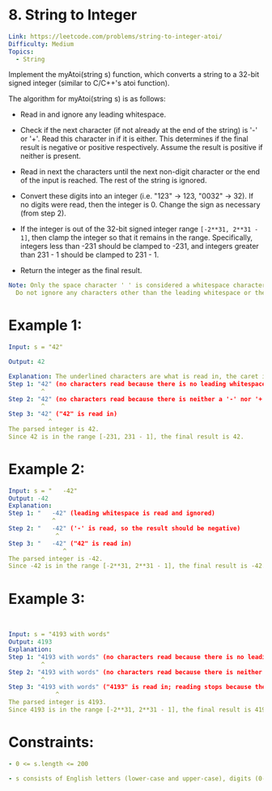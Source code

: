 # 8. String to Integer

```yaml
Link: https://leetcode.com/problems/string-to-integer-atoi/
Difficulty: Medium
Topics:
  - String
```

Implement the myAtoi(string s) function, which converts a string to a 32-bit signed integer (similar to C/C++'s atoi function).

The algorithm for myAtoi(string s) is as follows:

- Read in and ignore any leading whitespace.
- Check if the next character (if not already at the end of the string) is '-' or '+'. Read this character in if it is either. This determines if the final result is negative or positive respectively. Assume the result is positive if neither is present.

- Read in next the characters until the next non-digit character or the end of the input is reached. The rest of the string is ignored.

- Convert these digits into an integer (i.e. "123" -> 123, "0032" -> 32). If no digits were read, then the integer is 0. Change the sign as necessary (from step 2).
- If the integer is out of the 32-bit signed integer range `[-2**31, 2**31 - 1]`, then clamp the integer so that it remains in the range. Specifically, integers less than -231 should be clamped to -231, and integers greater than 231 - 1 should be clamped to 231 - 1.

- Return the integer as the final result.

```yaml
Note: Only the space character ' ' is considered a whitespace character.
  Do not ignore any characters other than the leading whitespace or the rest of the string after the digits.
```

# Example 1:

```yaml
Input: s = "42"

Output: 42

Explanation: The underlined characters are what is read in, the caret is the current reader position.
Step 1: "42" (no characters read because there is no leading whitespace)
         ^
Step 2: "42" (no characters read because there is neither a '-' nor '+')
         ^
Step 3: "42" ("42" is read in)
           ^
The parsed integer is 42.
Since 42 is in the range [-231, 231 - 1], the final result is 42.
```

# Example 2:

```yaml
Input: s = "   -42"
Output: -42
Explanation:
Step 1: "   -42" (leading whitespace is read and ignored)
            ^
Step 2: "   -42" ('-' is read, so the result should be negative)
             ^
Step 3: "   -42" ("42" is read in)
               ^
The parsed integer is -42.
Since -42 is in the range [-2**31, 2**31 - 1], the final result is -42.
```

# Example 3:

```yaml


Input: s = "4193 with words"
Output: 4193
Explanation:
Step 1: "4193 with words" (no characters read because there is no leading whitespace)
         ^
Step 2: "4193 with words" (no characters read because there is neither a '-' nor '+')
         ^
Step 3: "4193 with words" ("4193" is read in; reading stops because the next character is a non-digit)
             ^
The parsed integer is 4193.
Since 4193 is in the range [-2**31, 2**31 - 1], the final result is 4193.

```

# Constraints:

```yaml
- 0 <= s.length <= 200

- s consists of English letters (lower-case and upper-case), digits (0-9), ' ', '+', '-', and '.'.
```

